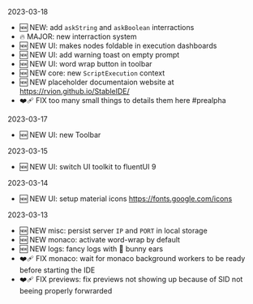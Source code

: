 2023-03-18

-   🆕 NEW: add `askString` and `askBoolean` interractions
-   🔥 MAJOR: new interraction system
-   🆕 NEW UI: makes nodes foldable in execution dashboards
-   🆕 NEW UI: add warning toast on empty prompt
-   🆕 NEW UI: word wrap button in toolbar
-   🆕 NEW core: new `ScriptExecution` context
-   🆕 NEW placeholder documentaion website at https://rvion.github.io/StableIDE/
-   ❤️‍🩹 FIX too many small things to details them here #prealpha

2023-03-17

-   🆕 NEW UI: new Toolbar

2023-03-15

-   🆕 NEW UI: switch UI toolkit to fluentUI 9

2023-03-14

-   🆕 NEW UI: setup material icons https://fonts.google.com/icons

2023-03-13

-   🆕 NEW misc: persist server `IP` and `PORT` in local storage
-   🆕 NEW monaco: activate word-wrap by default
-   🆕 NEW logs: fancy logs with 🐰 bunny ears
-   ❤️‍🩹 FIX monaco: wait for monaco background workers to be ready before starting the IDE
-   ❤️‍🩹 FIX previews: fix previews not showing up because of SID not beeing properly forwrarded
